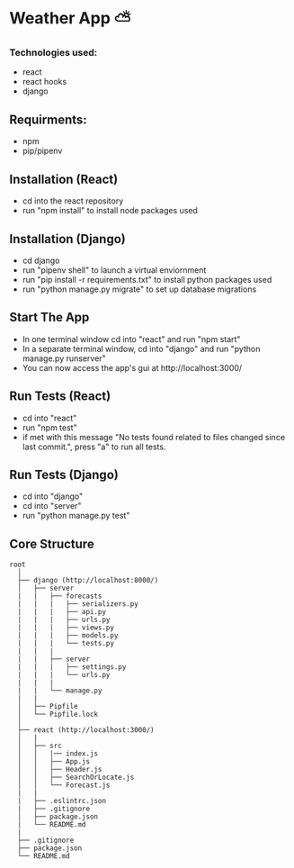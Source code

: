 # Weather App ⛅️

### Technologies used:

- react
- react hooks
- django

## Requirments:

- npm
- pip/pipenv

## Installation (React)

- cd into the react repository
- run "npm install" to install node packages used

## Installation (Django)

- cd django
- run "pipenv shell" to launch a virtual enviornment
- run "pip install -r requirements.txt" to install python packages used
- run "python manage.py migrate" to set up database migrations

## Start The App

- In one terminal window cd into "react" and run "npm start"
- In a separate terminal window, cd into "django" and run "python manage.py runserver"
- You can now access the app's gui at http://localhost:3000/

## Run Tests (React)

- cd into "react"
- run "npm test"
- if met with this message "No tests found related to files changed since last commit.", press "a" to run all tests.

## Run Tests (Django)

- cd into "django"
- cd into "server"
- run "python manage.py test"

## Core Structure

    root
      │
      ├── django (http://localhost:8000/)
      │   ├── server
      |   |   ├── forecasts
      |   |   |   ├── serializers.py
      |   |   |   ├── api.py
      |   |   |   ├── urls.py
      |   |   |   ├── views.py
      |   |   |   ├── models.py
      |   |   |   └── tests.py
      |   |   |
      |   |   ├── server
      |   |   |   ├── settings.py
      |   |   |   └── urls.py
      |   |   |
      |   |   └── manage.py
      |   |
      │   ├── Pipfile
      │   └── Pipfile.lock
      │
      ├── react (http://localhost:3000/)
      │   |
      │   ├── src
      │   │   |── index.js
      │   │   ├── App.js
      │   │   ├── Header.js
      │   │   ├── SearchOrLocate.js
      │   │   └── Forecast.js
      |   |
      |   ├── .eslintrc.json
      |   ├── .gitignore
      │   ├── package.json
      |   └── README.md
      |
      ├── .gitignore
      ├── package.json
      └── README.md
